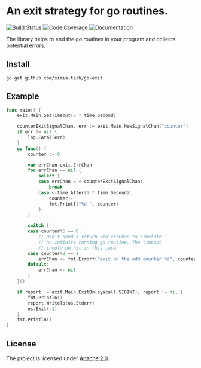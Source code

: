 # An exit strategy for go routines.

[![Build Status](https://travis-ci.org/simia-tech/go-exit.svg)](https://travis-ci.org/simia-tech/go-exit)
[![Code Coverage](http://gocover.io/_badge/github.com/simia-tech/go-exit)](http://gocover.io/github.com/simia-tech/go-exit)
[![Documentation](https://godoc.org/github.com/simia-tech/go-exit?status.svg)](https://godoc.org/github.com/simia-tech/go-exit)

The library helps to end the go routines in your program and collects potential errors.

## Install

`go get github.com/simia-tech/go-exit`

## Example

```go
func main() {
	exit.Main.SetTimeout(2 * time.Second)

	counterExitSignalChan, err := exit.Main.NewSignalChan("counter")
	if err != nil {
		log.Fatal(err)
	}
	go func() {
		counter := 0

		var errChan exit.ErrChan
		for errChan == nil {
			select {
			case errChan = <-counterExitSignalChan:
				break
			case <-time.After(1 * time.Second):
				counter++
				fmt.Printf("%d ", counter)
			}
		}

		switch {
		case counter%5 == 0:
			// Don't send a return via errChan to simulate
			// an infinite running go routine. The timeout
			// should be hit in this case.
		case counter%2 == 1:
			errChan <- fmt.Errorf("exit on the odd counter %d", counter)
		default:
			errChan <- nil
		}
	}()

	if report := exit.Main.ExitOn(syscall.SIGINT); report != nil {
		fmt.Println()
		report.WriteTo(os.Stderr)
		os.Exit(-1)
	}
	fmt.Println()
}
```

## License

The project is licensed under [Apache 2.0](http://www.apache.org/licenses).
